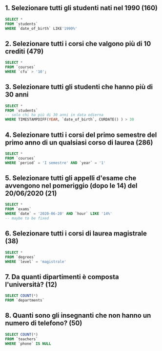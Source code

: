 ## 1. Selezionare tutti gli studenti nati nel 1990 (160)
```sql
SELECT *
FROM `students`
WHERE `date_of_birth` LIKE'1990%'
``` 

## 2. Selezionare tutti i corsi che valgono più di 10 crediti (479)
```sql
SELECT * 
FROM `courses` 
WHERE `cfu` > '10';
``` 

## 3. Selezionare tutti gli studenti che hanno più di 30 anni
```sql
SELECT * 
FROM `students` 
-- solo chi ha più di 30 anni in data odierna
WHERE TIMESTAMPDIFF(YEAR, `date_of_birth`, CURDATE() ) > 30
``` 

## 4. Selezionare tutti i corsi del primo semestre del primo anno di un qualsiasi corso di laurea (286)
```sql
SELECT * 
FROM `courses` 
WHERE `period` = 'I semestre' AND `year` = '1'
``` 

## 5. Selezionare tutti gli appelli d'esame che avvengono nel pomeriggio (dopo le 14) del 20/06/2020 (21)
```sql
SELECT * 
FROM `exams` 
WHERE `date` = '2020-06-20' AND `hour` LIKE '14%'
-- maybe to be fixed
``` 

## 6. Selezionare tutti i corsi di laurea magistrale (38)
```sql
SELECT * 
FROM `degrees`
WHERE `level` = 'magistrale'
``` 

## 7. Da quanti dipartimenti è composta l'università? (12)
```sql
SELECT COUNT(*) 
FROM `departments`
``` 

## 8. Quanti sono gli insegnanti che non hanno un numero di telefono? (50)
```sql
SELECT COUNT(*) 
FROM `teachers`
WHERE `phone` IS NULL
``` 